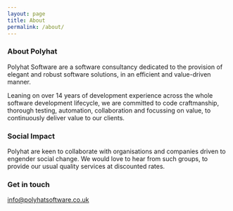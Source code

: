 ```yaml
---
layout: page
title: About
permalink: /about/
---
```


### About Polyhat

Polyhat Software are a software consultancy dedicated to the provision of elegant and robust software solutions, in an efficient and value-driven manner.

Leaning on over 14 years of development experience across the whole software development lifecycle, we are committed to code craftmanship, thorough testing, automation, collaboration and focussing on value, to continuously deliver value to our clients. 


### Social Impact

Polyhat are keen to collaborate with organisations and companies driven to engender social change. We would love to hear from such groups, to provide our usual quality services at discounted rates.

### Get in touch

[info@polyhatsoftware.co.uk](mailto:info@polyhatsoftware.co.uk)